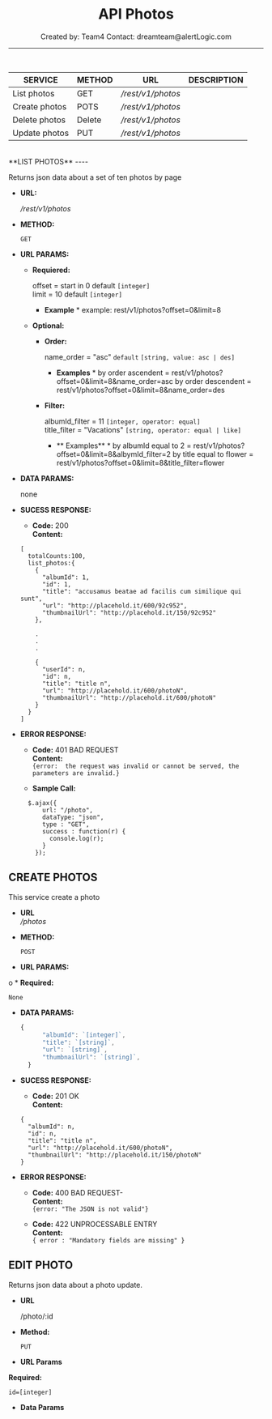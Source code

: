 <h1 align="center">API Photos</h1>
<p align="center">Created by: Team4 Contact: dreamteam@alertLogic.com</p>

----
<br />

  |    SERVICE   |    METHOD    |           URL          |                 DESCRIPTION                    |
  |--------------|--------------|:----------------------:|-----------------------------------------------:|
  |List photos   |GET           |_/rest/v1/photos_       |                                                |
  |Create photos |POTS          |_/rest/v1/photos_       |                                                |
  |Delete photos |Delete        |_/rest/v1/photos_       |                                                |
  |Update photos |PUT           |_/rest/v1/photos_       |                                                |


<br />
**LIST PHOTOS**
----

Returns json data about a set of ten photos by page

  * **URL:**  

    _/rest/v1/photos_
  
  * **METHOD:**

    `GET`
  
* **URL PARAMS:**

    * **Requiered:**
    
      offset = start in 0  default `[integer]`<br />
      limit = 10 default `[integer]`

      * **Example** *
        example: rest/v1/photos?offset=0&limit=8


    * **Optional:**
    
      * **Order:**
      
        name_order = "asc" `default` `[string, value: asc | des]`

        * **Examples** *
          by order ascendent  = rest/v1/photos?offset=0&limit=8&name_order=asc
          by order descendent = rest/v1/photos?offset=0&limit=8&name_order=des 
        
      * **Filter:**
        
        albumId_filter = 11 `[integer, operator: equal] `<br />
        title_filter = "Vacations" `[string, operator: equal | like]`

        * ** Examples** *
          by albumId equal to 2 = rest/v1/photos?offset=0&limit=8&albymId_filter=2
          by title equal to flower = rest/v1/photos?offset=0&limit=8&title_filter=flower 

    

* **DATA PARAMS:**

  none

* **SUCESS RESPONSE:**

  * **Code:** 200 <br />
  **Content:**<br />
  ```
  [
    totalCounts:100,
    list_photos:{
      {
        "albumId": 1,
        "id": 1,
        "title": "accusamus beatae ad facilis cum similique qui sunt",
        "url": "http://placehold.it/600/92c952",
        "thumbnailUrl": "http://placehold.it/150/92c952"
      },
        
      .
      .
      .
          
      {
        "userId": n,
        "id": n,
        "title": "title n",
        "url": "http://placehold.it/600/photoN",
        "thumbnailUrl": "http://placehold.it/600/photoN"
      } 
    }
  ]
  ```

* **ERROR RESPONSE:**

  * **Code:** 401 BAD REQUEST <br />
  **Content:**<br />
  `{error:  the request was invalid or cannot be served, the parameters are invalid.}`

  * **Sample Call:**
  ```javascrip
    $.ajax({
        url: "/photo",
        dataType: "json",
        type : "GET",
        success : function(r) {
          console.log(r);
        }
      });
   ```

**CREATE PHOTOS**
----
This service create a photo

* **URL**<br />
  _/photos_
 
* **METHOD:**
  
  `POST` 
  
*  **URL PARAMS:**

o  * **Required:**
 
    None

* **DATA PARAMS:**
  ```javascript
  {
        "albumId": `[integer]`,
        "title": `[string]`,
        "url": `[string]`,
        "thumbnailUrl": `[string]`,
    } 
   ```

* **SUCESS RESPONSE:**
  
   * **Code:** 201 OK <br />
    **Content:** <br />
    ```
    {
      "albumId": n,
      "id": n,
      "title": "title n",
      "url": "http://placehold.it/600/photoN",
      "thumbnailUrl": "http://placehold.it/150/photoN" 
  }
  ```
 
* **ERROR RESPONSE:**

  * **Code:** 400  BAD REQUEST- <br />
    **Content:** <br />
    `{error: "The JSON is not valid"}`


  * **Code:** 422 UNPROCESSABLE ENTRY <br />
    **Content:** <br />
    `{ error : "Mandatory fields are missing" }`


**EDIT PHOTO**
----
  Returns json data about a photo update.

* **URL**

  /photo/:id

* **Method:**

  `PUT`
  
*  **URL Params**
  
  **Required:**
 
   `id=[integer]`  
  

* **Data Params**